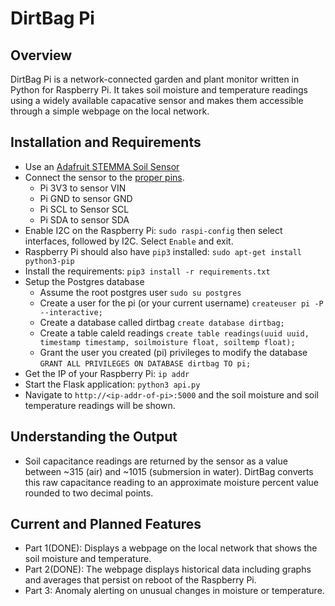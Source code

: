 # DirtBag Pi

## Overview
DirtBag Pi is a network-connected garden and plant monitor written in Python for Raspberry Pi. It takes soil moisture and temperature readings using a widely available capacative sensor and makes them accessible through a simple webpage on the local network.

## Installation and Requirements
* Use an [Adafruit STEMMA Soil Sensor](https://learn.adafruit.com/adafruit-stemma-soil-sensor-i2c-capacitive-moisture-sensor/python-circuitpython-test)
* Connect the sensor to the [proper pins](https://learn.adafruit.com/adafruit-stemma-soil-sensor-i2c-capacitive-moisture-sensor/python-circuitpython-test).
    * Pi 3V3 to sensor VIN
    * Pi GND to sensor GND
    * Pi SCL to Sensor SCL
    * Pi SDA to sensor SDA
* Enable I2C on the Raspberry Pi: `sudo raspi-config` then select interfaces, followed by I2C. Select `Enable` and exit.
* Raspberry Pi should also have `pip3` installed: `sudo apt-get install python3-pip`
* Install the requirements: `pip3 install -r requirements.txt`
* Setup the Postgres database
    * Assume the root postgres user `sudo su postgres`
    * Create a user for the pi (or your current username) `createuser pi -P --interactive;`
    * Create a database called dirtbag `create database dirtbag;`
    * Create a table caleld readings `create table readings(uuid uuid, timestamp timestamp, soilmoisture float, soiltemp float);`
    * Grant the user you created (pi) privileges to modify the database `GRANT ALL PRIVILEGES ON DATABASE dirtbag TO pi;`
* Get the IP of your Raspberry Pi: `ip addr`
* Start the Flask application: `python3 api.py`
* Navigate to `http://<ip-addr-of-pi>:5000` and the soil moisture and soil temperature readings will be shown.

## Understanding the Output
* Soil capacitance readings are returned by the sensor as a value between ~315 (air) and ~1015 (submersion in water). DirtBag converts this raw capacitance reading to an approximate moisture percent value rounded to two decimal points. 

## Current and Planned Features
* Part 1(DONE): Displays a webpage on the local network that shows the soil moisture and temperature.
* Part 2(DONE): The webpage displays historical data including graphs and averages that persist on reboot of the Raspberry Pi.
* Part 3: Anomaly alerting on unusual changes in moisture or temperature.
